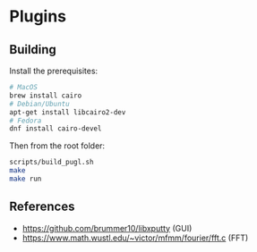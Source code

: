 # Plugins

## Building

Install the prerequisites:

```sh
# MacOS
brew install cairo
# Debian/Ubuntu
apt-get install libcairo2-dev
# Fedora
dnf install cairo-devel
```

Then from the root folder:

```sh
scripts/build_pugl.sh
make
make run
```

## References

 - https://github.com/brummer10/libxputty (GUI)
 - https://www.math.wustl.edu/~victor/mfmm/fourier/fft.c (FFT)
